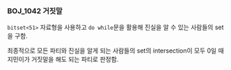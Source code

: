 ### BOJ_1042 거짓말

`bitset<51>` 자료형을 사용하고 `do while`문을 활용해 진실을 알 수 있는 사람들의 set을 구함.

최종적으로 모든 파티와 진실을 알게 되는 사람들의 set의 intersection이 모두 0일 때 지민이가 거짓말을 해도 되는 파티로 판정함.


